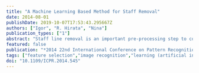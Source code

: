 ```yaml
---
title: "A Machine Learning Based Method for Staff Removal"
date: 2014-08-01
publishDate: 2019-10-07T17:53:43.295667Z
authors: ["Igor", "R. Hirata", "Nina"]
publication_types: ["1"]
abstract: "Staff line removal is an important pre-processing step to convert content of music score images to machine readable formats. Many heuristic algorithms have been proposed for staff removal and recently a competition was organized in the 2013 ICDAR/GREC conference. Music score images are often subject to different deformations and variations, and existing algorithms do not work well for all cases. We investigate the application of a machine learning based method for the staff removal problem. The method consists in learning multiple image operators from training input-output pairs of images and then combining the results of these operators. Each operator is based on local information provided by a neighborhood window, which is usually manually chosen based on the content of the images. We propose a feature selection based approach for automatically defining the windows and also for combining the operators. The performance of the proposed method is superior to several existing methods and is comparable to the best method in the competition."
featured: false
publication: "*2014 22nd International Conference on Pattern Recognition*"
tags: ["feature selection","image recognition","learning (artificial intelligence)","music","machine learning based method","staff line removal","music score images","machine readable formats","heuristic algorithms","learning multiple image operators","training input-output pairs","neighborhood window","local information","feature selection based approach","optical music recognition system","Training","Accuracy","Algorithm design and analysis","Prototypes","Machine learning algorithms","Three-dimensional displays","Learning systems"]
doi: "10.1109/ICPR.2014.545"
---
```


